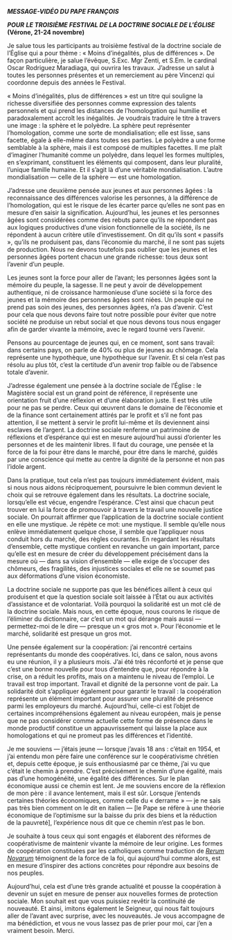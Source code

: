 ***MESSAGE-VIDÉO DU PAPE FRANÇOIS***

***POUR*** ***LE TROISIÈME FESTIVAL DE LA DOCTRINE SOCIALE DE L'ÉGLISE*** **(Vérone, 21-24 novembre)**

Je salue tous les participants au troisième festival de la doctrine sociale de l’Église qui a pour thème : « Moins d’inégalités, plus de différences ». De façon particulière, je salue l’évêque, S.Exc. Mgr Zenti, et S.Em. le cardinal Oscar Rodriguez Maradiaga, qui ouvrira les travaux. J’adresse un salut à toutes les personnes présentes et un remerciement au père Vincenzi qui coordonne depuis des années le Festival.

« Moins d’inégalités, plus de différences » est un titre qui souligne la richesse diversifiée des personnes comme expression des talents personnels et qui prend les distances de l’homologation qui humilie et paradoxalement accroît les inégalités. Je voudrais traduire le titre à travers une image : la sphère et le polyèdre. La sphère peut représenter l’homologation, comme une sorte de mondialisation; elle est lisse, sans facette, égale à elle-même dans toutes ses parties. Le polyèdre a une forme semblable à la sphère, mais il est composé de multiples facettes. Il me plaît d’imaginer l’humanité comme un polyèdre, dans lequel les formes multiples, en s’exprimant, constituent les éléments qui composent, dans leur pluralité, l’unique famille humaine. Et il s’agit là d’une véritable mondialisation. L’autre mondialisation — celle de la sphère — est une homologation.

J’adresse une deuxième pensée aux jeunes et aux personnes âgées : la reconnaissance des différences valorise les personnes, à la différence de l’homologation, qui est le risque de les écarter parce qu’elles ne sont pas en mesure d’en saisir la signification. Aujourd’hui, les jeunes et les personnes âgées sont considérées comme des rebuts parce qu’ils ne répondent pas aux logiques productives d’une vision fonctionnelle de la société, ils ne répondent à aucun critère utile d’investissement. On dit qu’ils sont « passifs », qu’ils ne produisent pas, dans l’économie du marché, il ne sont pas sujets de production. Nous ne devons toutefois pas oublier que les jeunes et les personnes âgées portent chacun une grande richesse: tous deux sont l’avenir d’un peuple.

Les jeunes sont la force pour aller de l’avant; les personnes âgées sont la mémoire du peuple, la sagesse. Il ne peut y avoir de développement authentique, ni de croissance harmonieuse d’une société si la force des jeunes et la mémoire des personnes âgées sont niées. Un peuple qui ne prend pas soin des jeunes, des personnes âgées, n’a pas d’avenir. C’est pour cela que nous devons faire tout notre possible pour éviter que notre société ne produise un rebut social et que nous devons tous nous engager afin de garder vivante la mémoire, avec le regard tourné vers l’avenir.

Pensons au pourcentage de jeunes qui, en ce moment, sont sans travail: dans certains pays, on parle de 40% ou plus de jeunes au chômage. Cela représente une hypothèque, une hypothèque sur l’avenir. Et si cela n’est pas résolu au plus tôt, c’est la certitude d’un avenir trop faible ou de l’absence totale d’avenir.

J’adresse également une pensée à la doctrine sociale de l’Église : le Magistère social est un grand point de référence, il représente une orientation fruit d’une réflexion et d’une élaboration juste. Il est très utile pour ne pas se perdre. Ceux qui œuvrent dans le domaine de l’économie et de la finance sont certainement attirés par le profit et s’il ne font pas attention, il se mettent à servir le profit lui-même et ils deviennent ainsi esclaves de l’argent. La doctrine sociale renferme un patrimoine de réflexions et d’espérance qui est en mesure aujourd’hui aussi d’orienter les personnes et de les maintenir libres. Il faut du courage, une pensée et la force de la foi pour être dans le marché, pour être dans le marché, guidés par une conscience qui mette au centre la dignité de la personne et non pas l’idole argent.

Dans la pratique, tout cela n’est pas toujours immédiatement évident, mais si nous nous aidons réciproquement, poursuivre le bien commun devient le choix qui se retrouve également dans les résultats. La doctrine sociale, lorsqu’elle est vécue, engendre l’espérance. C’est ainsi que chacun peut trouver en lui la force de promouvoir à travers le travail une nouvelle justice sociale. On pourrait affirmer que l’application de la doctrine sociale contient en elle une mystique. Je répète ce mot: une mystique. Il semble qu’elle nous enlève immédiatement quelque chose, il semble que l’appliquer nous conduit hors du marché, des règles courantes. En regardant les résultats d’ensemble, cette mystique contient en revanche un gain important, parce qu’elle est en mesure de créer du développement précisément dans la mesure où — dans sa vision d’ensemble — elle exige de s’occuper des chômeurs, des fragilités, des injustices sociales et elle ne se soumet pas aux déformations d’une vision économiste.

La doctrine sociale ne supporte pas que les bénéfices aillent à ceux qui produisent et que la question sociale soit laissée à l’État ou aux activités d’assistance et de volontariat. Voilà pourquoi la solidarité est un mot clé de la doctrine sociale. Mais nous, en cette époque, nous courons le risque de l’éliminer du dictionnaire, car c’est un mot qui dérange mais aussi — permettez-moi de le dire — presque un « gros mot ». Pour l’économie et le marché, solidarité est presque un gros mot.

Une pensée également sur la coopération: j’ai rencontré certains représentants du monde des coopératives. Ici, dans ce salon, nous avons eu une réunion, il y a plusieurs mois. J’ai été très réconforté et je pense que c’est une bonne nouvelle pour tous d’entendre que, pour répondre à la crise, on a réduit les profits, mais on a maintenu le niveau de l’emploi. Le travail est trop important. Travail et dignité de la personne vont de pair. La solidarité doit s’appliquer également pour garantir le travail : la coopération représente un élément important pour assurer une pluralité de présence parmi les employeurs du marché. Aujourd’hui, celle-ci est l’objet de certaines incompréhensions également au niveau européen, mais je pense que ne pas considérer comme actuelle cette forme de présence dans le monde productif constitue un appauvrissement qui laisse la place aux homologations et qui ne promeut pas les différences et l’identité.

Je me souviens — j’étais jeune — lorsque j’avais 18 ans : c’était en 1954, et j’ai entendu mon père faire une conférence sur le coopérativisme chrétien et, depuis cette époque, je suis enthousiasmé par ce thème, j’ai vu que c’était le chemin à prendre. C’est précisément le chemin d’une égalité, mais pas d’une homogénéité, une égalité des différences. Sur le plan économique aussi ce chemin est lent. Je me souviens encore de la réflexion de mon père : il avance lentement, mais il est sûr. Lorsque j’entends certaines théories économiques, comme celle du « derrame » — je ne sais pas très bien comment on le dit en italien — \[le Pape se réfère à une théorie économique de l’optimisme sur la baisse du prix des biens et la réduction de la pauvreté\], l’expérience nous dit que ce chemin n’est pas le bon.

Je souhaite à tous ceux qui sont engagés et élaborent des réformes de coopérativisme de maintenir vivante la mémoire de leur origine. Les formes de coopération constituées par les catholiques comme traduction de *[Rerum Novarum](http://www.vatican.va/holy_father/leo_xiii/encyclicals/documents/hf_l-xiii_enc_15051891_rerum-novarum_fr.html)* témoignent de la force de la foi, qui aujourd’hui comme alors, est en mesure d’inspirer des actions concrètes pour répondre aux besoins de nos peuples.

Aujourd’hui, cela est d’une très grande actualité et pousse la coopération à devenir un sujet en mesure de penser aux nouvelles formes de protection sociale. Mon souhait est que vous puissiez revêtir la continuité de nouveauté. Et ainsi, imitons également le Seigneur, qui nous fait toujours aller de l’avant avec surprise, avec les nouveautés. Je vous accompagne de ma bénédiction, et vous ne vous lassez pas de prier pour moi, car j’en a vraiment besoin. Merci.